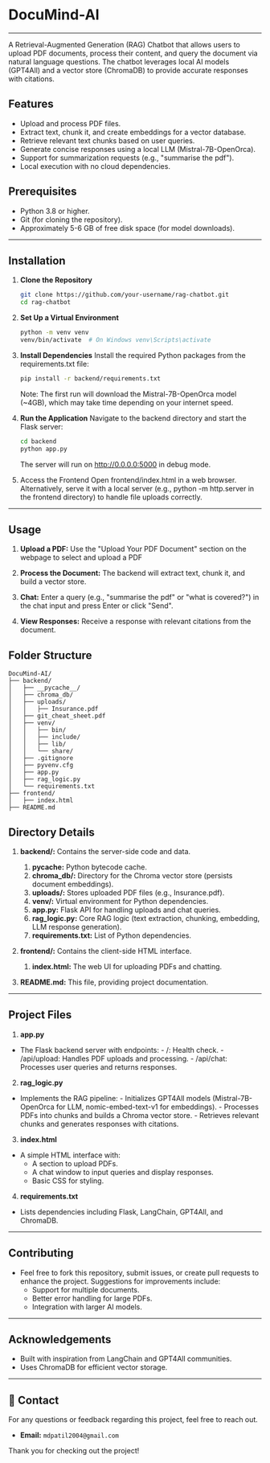 # DocuMind-AI

---

A Retrieval-Augmented Generation (RAG) Chatbot that allows users to upload PDF documents, process their content, and query the document via natural language questions. The chatbot leverages local AI models (GPT4All) and a vector store (ChromaDB) to provide accurate responses with citations.

## Features

- Upload and process PDF files.
- Extract text, chunk it, and create embeddings for a vector database.
- Retrieve relevant text chunks based on user queries.
- Generate concise responses using a local LLM (Mistral-7B-OpenOrca).
- Support for summarization requests (e.g., "summarise the pdf").
- Local execution with no cloud dependencies.

## Prerequisites

- Python 3.8 or higher.
- Git (for cloning the repository).
- Approximately 5-6 GB of free disk space (for model downloads).

---

## Installation

1. **Clone the Repository**
   ```bash
   git clone https://github.com/your-username/rag-chatbot.git
   cd rag-chatbot

2. **Set Up a Virtual Environment**
    ```bash
    python -m venv venv
    venv/bin/activate  # On Windows venv\Scripts\activate

3. **Install Dependencies**
    Install the required Python packages from the requirements.txt file:
    ```bash
    pip install -r backend/requirements.txt
    ```
    Note: The first run will download the Mistral-7B-OpenOrca model (~4GB), which may take time depending on your internet speed.

4. **Run the Application**
    Navigate to the backend directory and start the Flask server:
    ```bash
    cd backend
    python app.py
    ```
    The server will run on http://0.0.0.0:5000 in debug mode.

5. Access the Frontend Open frontend/index.html in a web browser. Alternatively, serve it with a local server (e.g., python -m http.server in the frontend directory) to handle file uploads correctly.

---

## Usage

1. **Upload a PDF:** Use the "Upload Your PDF Document" section on the webpage to select and upload a PDF

2. **Process the Document:** The backend will extract text, chunk it, and build a vector store.

3. **Chat:** Enter a query (e.g., "summarise the pdf" or "what is covered?") in the chat input and press Enter or click "Send".

4. **View Responses:** Receive a response with relevant citations from the document.


## Folder Structure

```plantext
DocuMind-AI/
├── backend/
│   ├── __pycache__/
│   ├── chroma_db/
│   ├── uploads/
│   │   ├── Insurance.pdf
│   ├── git_cheat_sheet.pdf
│   ├── venv/
│   │   ├── bin/
│   │   ├── include/
│   │   ├── lib/
│   │   └── share/
│   ├── .gitignore
│   ├── pyvenv.cfg
│   ├── app.py
│   ├── rag_logic.py
│   └── requirements.txt
├── frontend/
│   ├── index.html
├── README.md
```

## Directory Details

1. **backend/:** Contains the server-side code and data.
    1. **__pycache__:** Python bytecode cache.
    2. **chroma_db/:** Directory for the Chroma vector store (persists document embeddings).
    3. **uploads/:** Stores uploaded PDF files (e.g., Insurance.pdf).
    4. **venv/:** Virtual environment for Python dependencies.
    5. **app.py:** Flask API for handling uploads and chat queries.
    6. **rag_logic.py:** Core RAG logic (text extraction, chunking, embedding, LLM response generation).
    7. **requirements.txt:** List of Python dependencies.


2. **frontend/:** Contains the client-side HTML interface.
    1. **index.html:** The web UI for uploading PDFs and chatting.

3. **README.md:** This file, providing project documentation.

---

## Project Files

1. **app.py**
-    The Flask backend server with endpoints:
    - /: Health check.
    - /api/upload: Handles PDF uploads and processing.
    - /api/chat: Processes user queries and returns responses.

2. **rag_logic.py**
-    Implements the RAG pipeline:
    - Initializes GPT4All models (Mistral-7B-OpenOrca for LLM, nomic-embed-text-v1 for embeddings).
    - Processes PDFs into chunks and builds a Chroma vector store.
    - Retrieves relevant chunks and generates responses with citations.

3. **index.html**
- A simple HTML interface with:
    - A section to upload PDFs.
    - A chat window to input queries and display responses.
    - Basic CSS for styling.

4. **requirements.txt**
- Lists dependencies including Flask, LangChain, GPT4All, and ChromaDB.

---

## Contributing
- Feel free to fork this repository, submit issues, or create pull requests to enhance the project. Suggestions for improvements include:
    - Support for multiple documents.
    - Better error handling for large PDFs.
    - Integration with larger AI models.

---

## Acknowledgements
- Built with inspiration from LangChain and GPT4All communities.
- Uses ChromaDB for efficient vector storage.

---

## 📧 Contact

For any questions or feedback regarding this project, feel free to reach out.

-   **Email:** `mdpatil2004@gmail.com`

Thank you for checking out the project!
